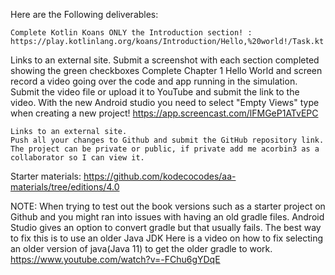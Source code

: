 Here are the Following deliverables:

    Complete Kotlin Koans ONLY the Introduction section! : https://play.kotlinlang.org/koans/Introduction/Hello,%20world!/Task.kt 

Links to an external site.
Submit a screenshot with each section completed showing the green checkboxes
Complete Chapter 1 Hello World and screen record a video going over the code and app running in the simulation. Submit the video file or upload it to YouTube and submit the link to the video. With the new Android studio you need to select "Empty Views" type when creating a new project! https://app.screencast.com/lFMGeP1ATvEPC

    Links to an external site.
    Push all your changes to Github and submit the GitHub repository link. The project can be private or public, if private add me acorbin3 as a collaborator so I can view it. 

Starter materials: https://github.com/kodecocodes/aa-materials/tree/editions/4.0

NOTE: When trying to test out the book versions such as a starter project on Github and you might ran into issues with having an old gradle files. Android Studio gives an option to convert gradle but that usually fails. The best way to fix this is to use an older Java JDK Here is a video on how to fix selecting an older version of java(Java 11) to get the older gradle to work.
https://www.youtube.com/watch?v=-FChu6gYDqE
